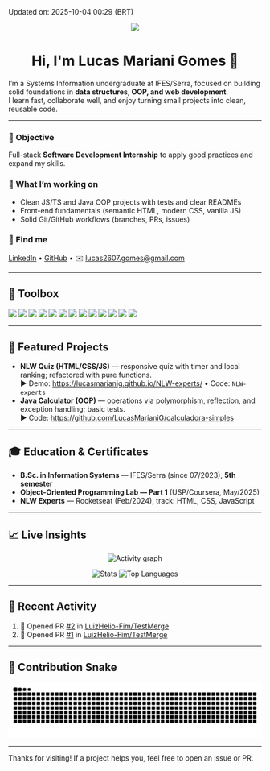 <!-- This line is auto-edited by an Action -->
<!--UPDATE--> Updated on: 2025-10-04 00:29 (BRT)

<p align="center">
  <img src="https://readme-typing-svg.demolab.com?font=Fira+Code&size=22&pause=1200&center=true&vCenter=true&width=980&lines=SI+Undergrad+%40+IFES+Serra+(5th+semester);Full-Stack+Internship+Track;HTML+%2F+CSS+%2F+JavaScript+%2F+Java+%2F+SQL" />
</p>

<h1 align="center">Hi, I'm <b>Lucas Mariani Gomes</b> 👋</h1>

I’m a Systems Information undergraduate at IFES/Serra, focused on building solid foundations in **data structures, OOP, and web development**.  
I learn fast, collaborate well, and enjoy turning small projects into clean, reusable code.

---

### 🎯 Objective
Full-stack **Software Development Internship** to apply good practices and expand my skills.

### 🧭 What I’m working on
- Clean JS/TS and Java OOP projects with tests and clear READMEs  
- Front-end fundamentals (semantic HTML, modern CSS, vanilla JS)  
- Solid Git/GitHub workflows (branches, PRs, issues)

### 🔗 Find me
[LinkedIn](https://www.linkedin.com/in/lucas-mariani-gomes-34377a231) • [GitHub](https://github.com/LucasMarianiG) • ✉️ lucas2607.gomes@gmail.com

---

## 🧰 Toolbox
<p>
  <img height="28" src="https://img.shields.io/badge/Java-007396?logo=java&logoColor=white"/>
  <img height="28" src="https://img.shields.io/badge/JavaScript-F7DF1E?logo=javascript&logoColor=000"/>
  <img height="28" src="https://img.shields.io/badge/TypeScript-3178C6?logo=typescript&logoColor=white"/>
  <img height="28" src="https://img.shields.io/badge/Python-3776AB?logo=python&logoColor=white"/>
  <img height="28" src="https://img.shields.io/badge/C%23-239120?logo=csharp&logoColor=white"/>
  <img height="28" src="https://img.shields.io/badge/HTML5-E34F26?logo=html5&logoColor=white"/>
  <img height="28" src="https://img.shields.io/badge/CSS3-1572B6?logo=css3&logoColor=white"/>
  <img height="28" src="https://img.shields.io/badge/SQL-336791?logo=postgresql&logoColor=white"/>
  <img height="28" src="https://img.shields.io/badge/AWS-(basics)-232F3E?logo=amazonaws&logoColor=white"/>
  <img height="28" src="https://img.shields.io/badge/Git-F05032?logo=git&logoColor=white"/>
  <img height="28" src="https://img.shields.io/badge/GitHub-181717?logo=github&logoColor=white"/>
  <img height="28" src="https://img.shields.io/badge/Linux-000000?logo=linux&logoColor=white"/>
  <img height="28" src="https://img.shields.io/badge/Windows-0078D6?logo=windows&logoColor=white"/>
</p>


---

## 🧪 Featured Projects
- **NLW Quiz (HTML/CSS/JS)** — responsive quiz with timer and local ranking; refactored with pure functions.  
  ▶ Demo: https://lucasmarianig.github.io/NLW-experts/ • Code: `NLW-experts`
- **Java Calculator (OOP)** — operations via polymorphism, reflection, and exception handling; basic tests.  
  ▶ Code: https://github.com/LucasMarianiG/calculadora-simples

---

## 🎓 Education & Certificates
- **B.Sc. in Information Systems** — IFES/Serra (since 07/2023), **5th semester**  
- **Object-Oriented Programming Lab — Part 1** (USP/Coursera, May/2025)  
- **NLW Experts** — Rocketseat (Feb/2024), track: HTML, CSS, JavaScript

---

## 📈 Live Insights
<p align="center">
  <img src="https://github-readme-activity-graph.vercel.app/graph?username=LucasMarianiG&theme=github-dark&hide_border=true" alt="Activity graph"/>
</p>

<p align="center">
  <img src="https://github-readme-stats.vercel.app/api?username=LucasMarianiG&show_icons=true&theme=github_dark&hide_border=true&include_all_commits=true&count_private=true" alt="Stats"/>
  <img src="https://github-readme-stats.vercel.app/api/top-langs/?username=LucasMarianiG&layout=compact&langs_count=8&theme=github_dark&hide_border=true" alt="Top Languages"/>
</p>

<!--
## 🏆 Trophies
<p align="center">
  <img src="https://github-profile-trophy.vercel.app/?username=LucasMarianiG&theme=onedark&no-frame=true&no-bg=true&row=1&column=6" alt="Trophies"/>
</p>
-->

---

## 🔔 Recent Activity
<!--START_SECTION:activity-->
1. 💪 Opened PR [#2](https://github.com//LuizHelio-Fim/TestMerge/pull/2) in [LuizHelio-Fim/TestMerge](https://github.com//LuizHelio-Fim/TestMerge)
2. 💪 Opened PR [#1](https://github.com//LuizHelio-Fim/TestMerge/pull/1) in [LuizHelio-Fim/TestMerge](https://github.com//LuizHelio-Fim/TestMerge)
<!--END_SECTION:activity-->

---

## 🐍 Contribution Snake
![snake](https://raw.githubusercontent.com/LucasMarianiG/LucasMarianiG/output/snake-dark.svg)

---

Thanks for visiting! If a project helps you, feel free to open an issue or PR.

